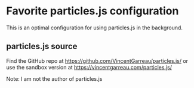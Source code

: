 # Favorite particles.js configuration

This is an optimal configuration for using particles.js in the background.

## particles.js source

Find the GitHub repo at https://github.com/VincentGarreau/particles.js/ or use the sandbox version at https://vincentgarreau.com/particles.js/

Note: I am not the author of particles.js
